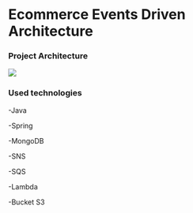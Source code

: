# Ecommerce Events Driven Architecture
<h3>Project Architecture</h3>
<img src="https://github.com/vsouzx/Events-Driven-Ecommerce/assets/88911545/d4a488ae-8052-4f8f-8161-d8ca498498fa"></img>
<h3>Used technologies</h3>
<p>-Java</p>
<p>-Spring</p>
<p>-MongoDB</p>
<p>-SNS</p>
<p>-SQS</p>
<p>-Lambda</p>
<p>-Bucket S3</p>
